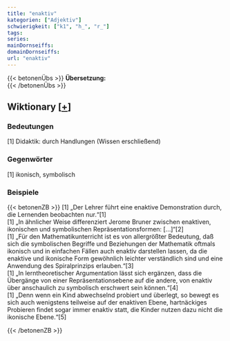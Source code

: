 ```yaml
---
title: "enaktiv"
kategorien: ["Adjektiv"]
schwierigkeit: ["k1", "h_", "r_"]
tags:
series:
mainDornseiffs:
domainDornseiffs:
url: "enaktiv"
---
```


{{< betonenÜbs >}}
**Übersetzung:**  
{{< /betonenÜbs >}}

## Wiktionary [[+](https://de.wiktionary.org/wiki/enaktiv)]

### Bedeutungen
[1] Didaktik: durch Handlungen (Wissen erschließend)  

### Gegenwörter
[1] ikonisch, symbolisch  

### Beispiele
{{< betonenZB >}}
[1] „Der Lehrer führt eine enaktive Demonstration durch, die Lernenden beobachten nur.“[1]  
[1] „In ähnlicher Weise differenziert Jerome Bruner zwischen enaktiven, ikonischen und symbolischen Repräsentationsformen: […]“[2]  
[1] „Für den Mathematikunterricht ist es von allergrößter Bedeutung, daß sich die symbolischen Begriffe und Beziehungen der Mathematik oftmals ikonisch und in einfachen Fällen auch enaktiv darstellen lassen, da die enaktive und ikonische Form gewöhnlich leichter verständlich sind und eine Anwendung des Spiralprinzips erlauben.“[3]  
[1] „In lerntheoretischer Argumentation lässt sich ergänzen, dass die Übergänge von einer Repräsentationsebene auf die andere, von enaktiv über anschaulich zu symbolisch erschwert sein können.“[4]  
[1] „Denn wenn ein Kind abwechselnd probiert und überlegt, so bewegt es sich auch wenigstens teilweise auf der enaktiven Ebene, hartnäckiges Probieren findet sogar immer enaktiv statt, die Kinder nutzen dazu nicht die ikonische Ebene.“[5]  

{{< /betonenZB >}}

